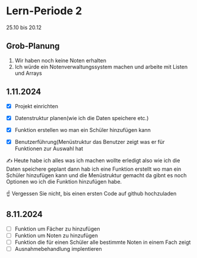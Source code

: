 # Lern-Periode 2

25.10 bis 20.12

## Grob-Planung

1. Wir haben noch keine Noten erhalten
4. Ich würde ein Notenverwaltungssystem machen und arbeite mit Listen und Arrays


## 1.11.2024

- [x] Projekt einrichten
- [x] Datenstruktur planen(wie ich die Daten speichere etc.)
- [x] Funktion erstellen wo man ein Schüler hinzufügen kann
- [x] Benutzerführung(Menüstruktur das Benutzer zeigt was er für Funktionen zur  Auswahl hat
      

✍️ Heute habe ich alles was ich machen wollte erledigt also wie ich die Daten speichere geplant dann hab ich eine Funktion erstellt wo man ein Schüler hinzufügen kann und die Menüstruktur gemacht da gibnt es noch Optionen wo ich die Funktion hinzufügen habe.

☝️ Vergessen Sie nicht, bis einen ersten Code auf github hochzuladen

## 8.11.2024

- [ ] Funktion um Fächer zu hinzufügen
- [ ] Funktion um Noten zu hinzufügen
- [ ] Funktion  die für einen Schüler alle bestimmte Noten in einem Fach zeigt
- [ ] Ausnahmebehandlung implentieren                                                  
